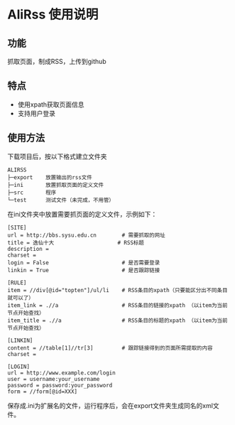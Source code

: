 # AliRss 使用说明

## 功能

抓取页面，制成RSS，上传到github

## 特点

* 使用xpath获取页面信息
* 支持用户登录

## 使用方法
下载项目后，按以下格式建立文件夹

    ALIRSS
    ├─export    放置输出的rss文件
    ├─ini       放置抓取页面的定义文件
    ├─src       程序
    └─test      测试文件（未完成，不用管）

在ini文件夹中放置需要抓页面的定义文件，示例如下：

    [SITE]
    url = http://bbs.sysu.edu.cn        # 需要抓取的网址
    title = 逸仙十大                    # RSS标题
    description = 
    charset = 
    login = False                       # 是否需要登录
    linkin = True                       # 是否跟踪链接

    [RULE]
    item = //div[@id="topten"]/ul/li    # RSS条目的xpath（只要能区分出不同条目就可以了）
    item_link = .//a                    # RSS条目的链接的xpath （以item为当前节点开始查找）
    item_title = .//a                   # RSS条目的标题的xpath （以item为当前节点开始查找）

    [LINKIN]
    content = //table[1]//tr[3]         # 跟踪链接得到的页面所需提取的内容
    charset = 

    [LOGIN]
    url = http://www.example.com/login
    user = username:your_username
    password = password:your_password
    form = //form[@id=XXX]

保存成.ini为扩展名的文件，运行程序后，会在export文件夹生成同名的xml文件。

